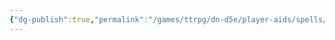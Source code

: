 ```yaml
---
{"dg-publish":true,"permalink":"/games/ttrpg/dn-d5e/player-aids/spells/cantrips/howl/","tags":["TTRPG/DND/5e","Spell"],"noteIcon":""}
---
```


